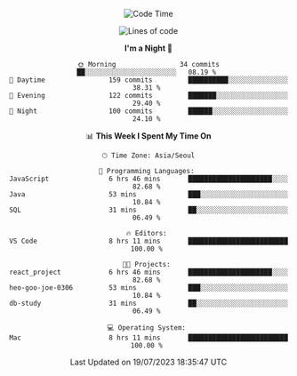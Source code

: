 <div align=center>
 
<!--START_SECTION:waka-->
![Code Time](http://img.shields.io/badge/Code%20Time-104%20hrs%2037%20mins-blue)

![Lines of code](https://img.shields.io/badge/From%20Hello%20World%20I%27ve%20Written-2.9%20million%20lines%20of%20code-blue)

**I'm a Night 🦉** 

```text
🌞 Morning                34 commits          ██░░░░░░░░░░░░░░░░░░░░░░░   08.19 % 
🌆 Daytime                159 commits         ██████████░░░░░░░░░░░░░░░   38.31 % 
🌃 Evening                122 commits         ███████░░░░░░░░░░░░░░░░░░   29.40 % 
🌙 Night                  100 commits         ██████░░░░░░░░░░░░░░░░░░░   24.10 % 
```


📊 **This Week I Spent My Time On** 

```text
🕑︎ Time Zone: Asia/Seoul

💬 Programming Languages: 
JavaScript               6 hrs 46 mins       █████████████████████░░░░   82.68 % 
Java                     53 mins             ███░░░░░░░░░░░░░░░░░░░░░░   10.84 % 
SQL                      31 mins             ██░░░░░░░░░░░░░░░░░░░░░░░   06.49 % 

🔥 Editors: 
VS Code                  8 hrs 11 mins       █████████████████████████   100.00 % 

🐱‍💻 Projects: 
react_project            6 hrs 46 mins       █████████████████████░░░░   82.68 % 
heo-goo-joe-0306         53 mins             ███░░░░░░░░░░░░░░░░░░░░░░   10.84 % 
db-study                 31 mins             ██░░░░░░░░░░░░░░░░░░░░░░░   06.49 % 

💻 Operating System: 
Mac                      8 hrs 11 mins       █████████████████████████   100.00 % 
```


 Last Updated on 19/07/2023 18:35:47 UTC
<!--END_SECTION:waka-->
 </div>
